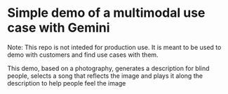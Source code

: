 # Simple demo of a multimodal use case with Gemini

Note: This repo is not inteded for production use. It is meant to be used to demo with customers and find use cases with them. 

This demo, based on a photography, generates a description for blind people, selects a song that reflects the image and plays it along the description to help people feel the image